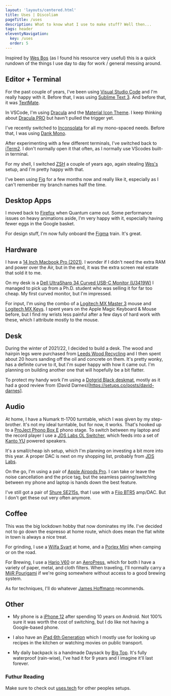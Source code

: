 ```yaml
---
layout: 'layouts/centered.html'
title: Uses | Discoliam
pageTitle: /uses
description: What to know what I use to make stuff? Well then...
tags: header
eleventyNavigation:
  key: /uses
  order: 5
---
```


Inspired by [Wes Bos](https://wesbos.com/uses/) (as I found his resource very useful) this is a quick rundown of the things I use day to day for work / general messing around.

## Editor + Terminal

For the past couple of years, I've been using [Visual Studio Code](https://code.visualstudio.com/) and I'm really happy with it. Before that, I was using [Sublime Text 3](https://www.sublimetext.com/3). And before that, it was [TextMate](https://macromates.com/).

In VSCode, I'm using [Dracula](https://draculatheme.com/) and the [Material Icon Theme](https://marketplace.visualstudio.com/items?itemName=PKief.material-icon-theme). I keep thinking about [Dracula PRO](https://draculatheme.com/pro) but havn't pulled the trigger yet.

I've recently switched to [Inconsolata](https://fonts.google.com/specimen/Inconsolata) for all my mono-spaced needs. Before that, I was using [Dank Mono](https://dank.sh/).

After experimenting with a few different terminals, I've switched back to [iTerm2](https://iterm2.com/). I don't normally open it that often, as I normally use VScodes built-in terminal.

For my shell, I switched [ZSH](https://ohmyz.sh/) a couple of years ago, again stealing [Wes's](https://github.com/wesbos/Cobalt2-iterm) setup, and I'm pretty happy with that.

I've been using [Fig](https://fig.io/) for a few months now and really like it, especially as I can't remember my branch names half the time.

## Desktop Apps

I moved back to [Firefox](https://www.mozilla.org/firefox/) when Quantum came out. Some performance issues on heavy animations aside, I'm very happy with it, especially having fewer eggs in the Google basket.

For design stuff, I'm now fully onboard the [Figma](https://www.figma.com) train. It's great.

## Hardware

I have a [14 Inch Macbook Pro (2021)](https://everymac.com/systems/apple/macbook_pro/specs/macbook-pro-m1-pro-8-core-cpu-14-core-gpu-14-2021-specs.html). I wonder if I didn't need the extra RAM and power over the Air, but in the end, it was the extra screen real estate that sold it to me.

On my desk is a [Dell UltraSharp 34 Curved USB-C Monitor (U3419W)](https://uk.pcmag.com/monitors/121496/dell-ultrasharp-34-curved-usb-c-monitor-u3419w) I managed to pick up from a Ph.D. student who was selling it for far too cheap. My first curved monitor, but I'm impressed.

For input, I'm using the combo of a [Logitech MX Master 3](https://www.logitech.com/en-gb/product/mx-master-3) mouse and [Logitech MX Keys](https://www.logitech.com/en-gb/product/mx-keys-wireless-keyboard). I spent years on the Apple Magic Keyboard & Mouse before, but I find my wrists less painful after a few days of hard work with these, which I attribute mostly to the mouse.

## Desk

During the winter of 2021/22, I decided to build a desk. The wood and hairpin legs were purchased from [Leeds Wood Recycling](https://www.leedswoodrecycling.co.uk/) and I then spent about 20 hours sanding off the oil and concrete on them. It's pretty wonky, has a definite curve to it, but I'm super happy with how it came out. I'm planning on building another one that will hopefully be a bit flatter.

To protect my handy work I'm using a [Dotgrid Black deskmat](https://www.dotgrid.co/products/vegan-leather-desk-mat-black), mostly as it had a good review from (David Darnes)[https://setups.co/posts/david-darnes].

## Audio

At home, I have a Numark tt-1700 turntable, which I was given by my step-brother. It's not my ideal turntable, but for now, it works. That's hooked up to a [ProJect Phono Box E](https://www.project-audio.com/en/product/phono-box-e/) phono stage. To switch between my laptop and the record player I use a [JDS Labs OL Switcher](https://jdslabs.com/product/ol-switcher/), which feeds into a set of [Kanto YU](https://www.kantoaudio.com/powered-speakers/yu/) powered speakers.

It's a small/cheap ish setup, which I'm planning on investing a bit more into this year. A proper DAC is next on my shopping list, probably from [JDS Labs](https://jdslabs.com/).

On the go, I'm using a pair of [Apple Airpods Pro](https://www.apple.com/uk/airpods-pro/). I can take or leave the noise cancellation and the price tag, but the seamless pairing/switching between my phone and laptop is hands down the best feature.

I've still got a pair of [Shure SE215s](https://www.shure.com/en-GB/products/earphones/se215), that I use with a [Fiio BTR5](https://www.fiio.com/btr5) amp/DAC. But I don't get these out very often anymore.

## Coffee

This was the big lockdown hobby that now dominates my life. I've decided not to go down the espresso at home route, which does mean the flat white in town is always a nice treat.

For grinding, I use a [Wilfa Svart](https://www.wilfa.co.uk/product/kitchen/black-aroma/) at home, and a [Porlex Mini](https://www.porlexgrinders.com/products/porlex-mini-grinder) when camping or on the road.

For Brewing, I use a [Hario V60](https://www.hario.co.uk/products/hario-v60-drip-decanter-pour-over-coffee-maker-700ml) or an [AeroPress](https://aeropress.com/), which for both I have a variety of paper, metal, and cloth filters. When traveling, I'll normally carry a [MiiR Pourigami](https://www.miir.com/collections/pourigami-travel-coffee-system/products/pourigami-portable-travel-coffee-dripper) if we're going somewhere without access to a good brewing system.

As for techniques, I'll do whatever [James Hoffmann](https://www.jameshoffmann.co.uk/) recommends.

## Other

- My phone is a [iPhone 12](https://www.apple.com/iphone-12/) after spending 10 years on Android. Not 100% sure it was worth the cost of switching, but I do like not having a Google-based phone.

- I also have an [iPad 6th Generation](<https://en.wikipedia.org/wiki/IPad_(2018)>) which I mostly use for looking up recipes in the kitchen or watching movies on public transport.

- My daily backpack is a handmade Daysack by [Big Top](https://www.instagram.com/bigxtop/). It's fully waterproof (rain-wise), I've had it for 9 years and I imagine it'll last forever.

### Futhur Reading

Make sure to check out [uses.tech](https://uses.tech/) for other peoples setups.

